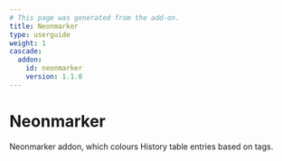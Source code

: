 ```yaml
---
# This page was generated from the add-on.
title: Neonmarker
type: userguide
weight: 1
cascade:
  addon:
    id: neonmarker
    version: 1.1.0
---
```


# Neonmarker

Neonmarker addon, which colours History table entries based on tags.
